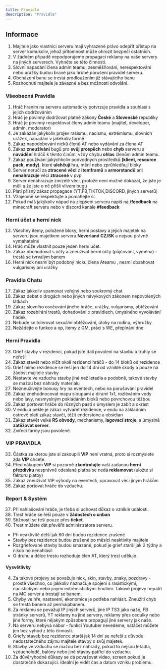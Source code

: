 ```yaml
---
title: Pravidla
description: "Pravidla"
---
```

## Informace
1. Majitelé jako vlastníci serveru mají vyhrazené právo odepřít přístup na server komukoliv, jehož přítomnost může ohrozit bezpečí ostatních.
2. V žádném případě nepodporujeme propagaci reklamy na naše servery na jiných serverech. Vyhněte se této činnosti.
3. Slovní napadání člena admin teamu, zesměšňování, nerespektování nebo urážky budou brané jako hrubé porušení pravidel serveru.
4. Obcházení banu se trestá prodloužením již stávajícího banu
5. Rozhodnutí majitele je závazné a bez možnosti odvolání.

### Všeobecná Pravidla
 1. Hráč hraním na serveru automaticky potvrzuje pravidla a souhlasí s jejich dodržováním
 2. Hráč je povinný dodržovat platné zákony **České** a **Slovenské** republiky
 3. Hráč je povinný respektovat členy admin teamu (majitel, developer, admin, moderator)
 4. Je zakázán jakýkoliv projev rasismu, nacismu, extrémismu, slovních urážek, napadání v jakékoliv formě
 5. Zákaz napodobování nicků členů AT nebo vydávání za člena AT
 6. Zákaz **zneužívání** bugů pro **svůj prospěch** nebo **chyb** serveru a **navádění** hráčů k těmto činům, vždy chybu **ohlas** členům admin teamu.
 7. Zákaz používání jakýchkoliv podvodných prostředků **(klient, resource pack, mody)**, které **ulehčují** hru, mění nebo zprůhledňují bloky
 8. Server neručí za **ztracené věci** z **itemframů** a **armorstandů** ani **nenahrazuje** věci **ztracené** v pvp
 9. Server nenahrazuje zmizelé věci, protože není možné dokázat, že jste je měli a že jste o ně přišli vlivem bugu
 10. Platí přísný zákaz propagace (YT,FB,TIKTOK,DISCORD, jiných serverů)
 11. Vzájemně se respektujte a pomáhejte si.
 12. Pokud máš jakýkoliv nápad na zlepšení serveru napiš na **/feedback** na minecraft serveru nebo v discord kanále **#feedback**

### Herní účet a herní nick
 13. Všechny itemy, položené bloky, herní postavy a jejich majetek na    
    serveru jsou majetkem serveru **Neverland CZ/SK**  a nejsou právně  
    vymahatelné
 14. Hráč může vlastnit pouze jeden herní účet.
 15. Zákaz obchodovat s účty a zneužívat herní účty (půjčování, výměna) - trestá se tvrvalým banem
 16. Herní nick nesmí být podobný nicku člena Ateamu , nesmí obsahovat vulgarismy ani urážky

### Pravidla Chatu
 17. Zákaz jakkoliv spamovat veřejný nebo soukromý chat 
 18. Zákaz debat o drogách nebo jiných návykových zákonem nepovolených látkách
 19. Zákaz slovního osočování jiného hráče, urážky, vulgarismy, obtěžování 
 20. Zákaz rozebírání trestů, dohadování o pravidlech, úmyslného vyvolávání hádek 
 21. Nebude se tolerovat sexuální obtěžování, útoky na rodinu, výhružky
 22. Nežádejte o funkce a op, itemy z GM, práci s WE, přepínání dne

### Herní Pravidla
23. Grief stavby v rezidenci, pokud jste dali povolení na stavbu a truhly se neřeší
24. Zákaz stavět nebo ničit okolí rezidencí  hráčů - do 14 bloků od rezidence
25. Grief mimo rezidence se řeší jen do 14 dní od vzniklé škody a pouze na žádost majitele stavby
26. Nestavte ve vzduchu stavby jiné než letadla a podobně, takové stavby se mažou bez náhrady materiálu 
27. Nezneužívejte bonusy hry na eventech, nebo na porušování pravidel
28. Zákaz znehodnocovat mapu sloupami a dírami 1x1, rozléváním vody nebo lávy, nesmyslným pokládáním bloků nebo povrchovou těžbou
29. Zákaz portovat hráče do různých pastí s úmyslem je zabít a okrást
30. V endu a pekle je zákaz vytvářet rezidence, v endu na základním ostrově platí zákaz stavět, těžit enderstone a obsidian
31. Zákaz stavět velké **RS obvody**, mechanismy, **lagovací stroje**, a úmyslně **zatěžovat server**.
32. Zvířecí farmy jsou povolené.

### VIP PRAVIDLA
 33. Částka za kterou jste si zakoupili **VIP** není vratná, proto si rozmyslete zda **VIP** chcete.
 34. Před nákupem **VIP** si pozorně **zkontrolujte** vaší zadanou **herní přezdívku** nesprávně odeslaná platba se nedá **reklamovat** (uložte si fakturu platby)
 35. Zákaz zneužívat VIP výhody na eventech, opravovat věci jiným hráčům
 36. Zákaz portovat hráče do vzduchu.

### Report & Systém
37. Při nahlašování hráče, je třeba si uchovat důkaz o vzniklé události.
38. Trest hráče se řeší pouze v **žádostech o unban**
39. Stížnosti se řeší pouze přes **ticket**.
40. Trest můžete dát převěřit administrátora serveru.


- Při neaktivitě delší jak 60 dní budou rezidence zrušené
- Stavby bez rezidence budou zrušené po měsíci neaktivity majitele
- Rozgriefované stavby budou smazané, pokud je grief starší jak 2 týdny a nikdo ho nenahlásil
- O druhu a délce trestu rozhoduje člen AT, který trest uděluje

#### Vysvětlivky
4. Za takové projevy se považuje nick, skin, stavby, znaky, pozdravy - prostě všechno, co jakkoliv naznačuje spojení s rasistickými, nacistickými nebo jinými extrémistickými hnutími. Takové projevy nepatří na MC server a trestají se banem.
6. Chyby ve hře, nastavení, ekonomice je potřeba nahlásit. Zneužití chyb se trestá banem až permaipbanem.
10. Za reklamu se považují IP jiných serverů, jiné IP TS3 jako naše, FB stránky serverů, YT reklamy na jiné servery, reklamy přes cedulky nebo jiné formy, které nějakým způsobem propagují jiné servery jak naše.
22. Na serveru nebývá nábor - funkci Youtuber nevedeme, natáčet můžete jen bez výhod z této činnosti.
25. Griefy staveb bez rezidence starší jak 14 dní se neřeší z důvodu nedostatečného zájmu majitele stavby o svůj majetek.
26. Stavby ve vzduchu se mažou bez náhrady, pokud to nejsou letadla, vzducholodě, balóny nebo jiné stavby patřící do vzduchu.
31. Za důvěryhodné důkazy se dá považovat video, screen pokud je dostatečně dokazující. Ideální je vidět čas a datum vzniku problému.
